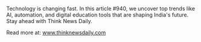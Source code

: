 Technology is changing fast. In this article #940, we uncover top trends like AI, automation, and digital education tools that are shaping India's future. Stay ahead with Think News Daily.

Read more at: www.thinknewsdaily.com